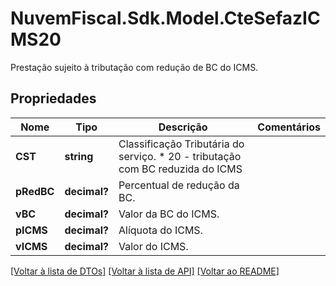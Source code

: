 # NuvemFiscal.Sdk.Model.CteSefazICMS20
Prestação sujeito à tributação com redução de BC do ICMS.

## Propriedades

Nome | Tipo | Descrição | Comentários
------------ | ------------- | ------------- | -------------
**CST** | **string** | Classificação Tributária do serviço.  * 20 - tributação com BC reduzida do ICMS | 
**pRedBC** | **decimal?** | Percentual de redução da BC. | 
**vBC** | **decimal?** | Valor da BC do ICMS. | 
**pICMS** | **decimal?** | Alíquota do ICMS. | 
**vICMS** | **decimal?** | Valor do ICMS. | 

[[Voltar à lista de DTOs]](../README.md#documentation-for-models) [[Voltar à lista de API]](../README.md#documentation-for-api-endpoints) [[Voltar ao README]](../README.md)

